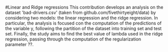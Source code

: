 #Linear and Ridge regressions
This contribution develops an analysis on the dataset 'bad-drivers.csv' (taken from github.com/fivethirtyeight/data) by considering two models: the linear regression and the ridge regression. In particular, the analysis is focused con the computation of the predictions of the variable y, following the partition of the dataset into training set and test set. Finally, the study aims to find the best value of lambda used in the ridge regression, passing through the computation of the regularization parameter ??.

